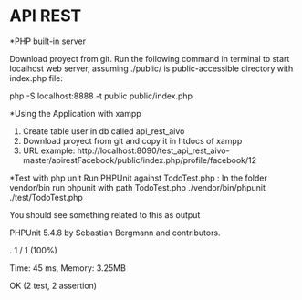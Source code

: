 # API REST 

*PHP built-in server

Download proyect from git. Run the following command in terminal to start localhost web server, assuming ./public/ is public-accessible directory with index.php file:

php -S localhost:8888 -t public public/index.php


*Using the Application with xampp

1. Create table user in db called api_rest_aivo
2. Download proyect from git and copy it in htdocs of xampp
3. URL example: http://localhost:8090/test_api_rest_aivo-master/apirestFacebook/public/index.php/profile/facebook/12



*Test with php unit
Run PHPUnit against TodoTest.php :
In the folder vendor/bin run phpunit with path TodoTest.php
./vendor/bin/phpunit ./test/TodoTest.php

You should see something related to this as output

PHPUnit 5.4.8 by Sebastian Bergmann and contributors.

.                                                      1 / 1 (100%)

Time: 45 ms, Memory: 3.25MB

OK (2 test, 2 assertion)
 
